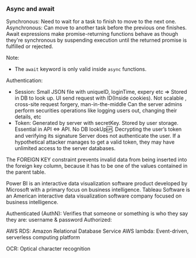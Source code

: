### Async and await

Synchronous: Need to wait for a task to finish to move to the next one.
Asynchronous: Can move to another task before the previous one finishes.
Await expressions make promise-returning functions behave as though they're synchronous by suspending execution until the returned promise is fulfilled or rejected.

Note:
- The `await` keyword is only valid inside `async` functions.


Authentication:
- Session: Small JSON file with uniqueID, loginTime, expery etc => Stored in DB to look up. UI send request with ID(Inside cookies). 
Not scalable , cross-site request forgery, man-in-the-middle
Can the server admins perform securities operations like logging users out, changing their details, etc
- Token: Generated by server with secretKey. Stored by user storage.
Essential in API <=> API. No DB lookUp🆙. 
Decrypting the user’s token and verifying its signature
Server does not authenticate the user. If a hypothetical attacker manages to get a valid token, they may have unlimited access to the server databases.


The FOREIGN KEY constraint prevents invalid data from being inserted into the foreign key column, because it has to be one of the values contained in the parent table.

Power BI is an interactive data visualization software product developed by Microsoft with a primary focus on business intelligence.
Tableau Software is an American interactive data visualization software company focused on business intelligence.


Authenticated (AuthN): Verifies that someone or something is who they say they are: username & password
Authorized: 

AWS RDS: Amazon Relational Database Service
AWS lambda: Event-driven, serverless computing platform


OCR: Optical character recognition